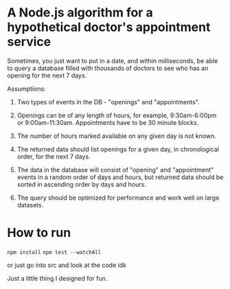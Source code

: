 # A Node.js algorithm for a hypothetical doctor's appointment service

Sometimes, you just want to put in a date, and within milliseconds, be able to query a database filled with thousands of doctors to see who has an opening for the next 7 days.

Assumptions:

1. Two types of events in the DB - "openings" and "appointments".

2. Openings can be of any length of hours, for example, 9:30am-6:00pm or 9:00am-11:30am. Appointments have to be 30 minute blocks.

3. The number of hours marked available on any given day is not known.

4. The returned data should list openings for a given day, in chronological order, for the next 7 days.

5. The data in the database will consist of "opening" and "appointment" events in a random order of days and hours, but returned data should be sorted in ascending order by days and hours.

6. The query should be optimized for performance and work well on large datasets.

# How to run

`npm install`
`npm test --watchAll`

or just go into src and look at the code idk

Just a little thing I designed for fun. 

